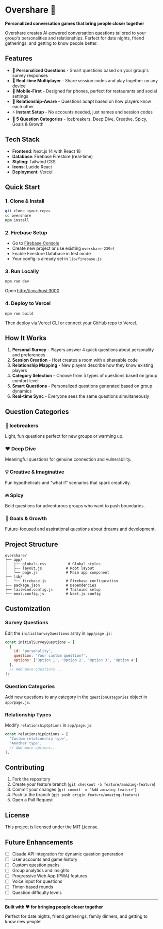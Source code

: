 # Overshare 🎯

**Personalized conversation games that bring people closer together**

Overshare creates AI-powered conversation questions tailored to your group's personalities and relationships. Perfect for date nights, friend gatherings, and getting to know people better.

## Features

- 🎨 **Personalized Questions** - Smart questions based on your group's survey responses
- 👥 **Real-time Multiplayer** - Share session codes and play together on any device
- 📱 **Mobile-First** - Designed for phones, perfect for restaurants and social settings
- 🔗 **Relationship-Aware** - Questions adapt based on how players know each other
- ⚡ **Instant Setup** - No accounts needed, just names and session codes
- 🎯 **5 Question Categories** - Icebreakers, Deep Dive, Creative, Spicy, Goals & Growth

## Tech Stack

- **Frontend**: Next.js 14 with React 18
- **Database**: Firebase Firestore (real-time)
- **Styling**: Tailwind CSS
- **Icons**: Lucide React
- **Deployment**: Vercel

## Quick Start

### 1. Clone & Install
```bash
git clone <your-repo>
cd overshare
npm install
```

### 2. Firebase Setup
- Go to [Firebase Console](https://console.firebase.google.com/)
- Create new project or use existing `overshare-239ef`
- Enable Firestore Database in test mode
- Your config is already set in `lib/firebase.js`

### 3. Run Locally
```bash
npm run dev
```
Open [http://localhost:3000](http://localhost:3000)

### 4. Deploy to Vercel
```bash
npm run build
```
Then deploy via Vercel CLI or connect your GitHub repo to Vercel.

## How It Works

1. **Personal Survey** - Players answer 4 quick questions about personality and preferences
2. **Session Creation** - Host creates a room with a shareable code
3. **Relationship Mapping** - New players describe how they know existing players
4. **Category Selection** - Choose from 5 types of questions based on group comfort level
5. **Smart Questions** - Personalized questions generated based on group dynamics
6. **Real-time Sync** - Everyone sees the same questions simultaneously

## Question Categories

### 🌟 Icebreakers
Light, fun questions perfect for new groups or warming up.

### ❤️ Deep Dive  
Meaningful questions for genuine connection and vulnerability.

### 💡 Creative & Imaginative
Fun hypotheticals and "what if" scenarios that spark creativity.

### 🔥 Spicy
Bold questions for adventurous groups who want to push boundaries.

### 🎯 Goals & Growth
Future-focused and aspirational questions about dreams and development.

## Project Structure

```
overshare/
├── app/
│   ├── globals.css          # Global styles
│   ├── layout.js           # Root layout
│   └── page.js             # Main app component
├── lib/
│   └── firebase.js         # Firebase configuration
├── package.json            # Dependencies
├── tailwind.config.js      # Tailwind setup
└── next.config.js          # Next.js config
```

## Customization

### Survey Questions
Edit the `initialSurveyQuestions` array in `app/page.js`:
```javascript
const initialSurveyQuestions = [
  {
    id: 'personality',
    question: 'Your custom question?',
    options: ['Option 1', 'Option 2', 'Option 3', 'Option 4']
  },
  // Add more questions...
];
```

### Question Categories
Add new questions to any category in the `questionCategories` object in `app/page.js`.

### Relationship Types
Modify `relationshipOptions` in `app/page.js`:
```javascript
const relationshipOptions = [
  'Custom relationship type',
  'Another type',
  // Add more options...
];
```

## Contributing

1. Fork the repository
2. Create your feature branch (`git checkout -b feature/amazing-feature`)
3. Commit your changes (`git commit -m 'Add amazing feature'`)
4. Push to the branch (`git push origin feature/amazing-feature`)
5. Open a Pull Request

## License

This project is licensed under the MIT License.

## Future Enhancements

- [ ] Claude API integration for dynamic question generation
- [ ] User accounts and game history
- [ ] Custom question packs
- [ ] Group analytics and insights
- [ ] Progressive Web App (PWA) features
- [ ] Voice input for questions
- [ ] Timer-based rounds
- [ ] Question difficulty levels

---

**Built with ❤️ for bringing people closer together**

Perfect for date nights, friend gatherings, family dinners, and getting to know new people!